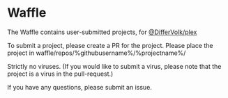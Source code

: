 # Waffle
The Waffle contains user-submitted projects, for [@DifferVolk/plex](https://github.com/orgs/DifferVolk/teams/plex)

To submit a project, please create a PR for the project.
Please place the project in waffle/repos/%githubusername%/%projectname%/

Strictly no viruses. (If you would like to submit a virus, please note that the project is a virus in the pull-request.)

If you have any questions, please submit an issue.

